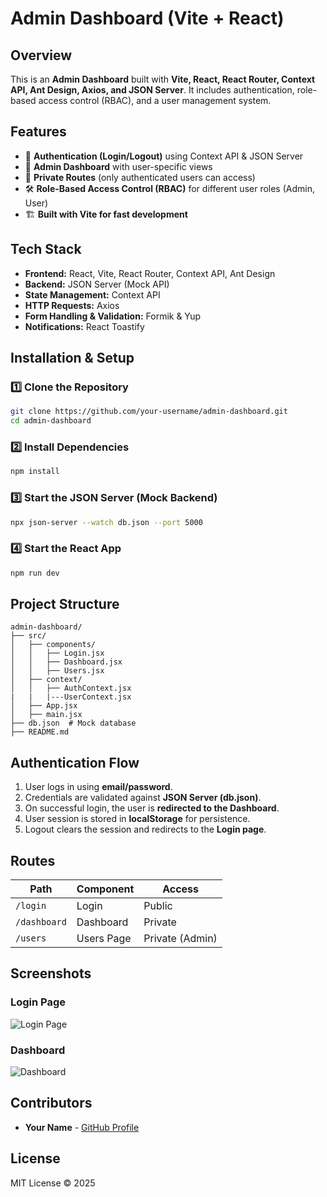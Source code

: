 # Admin Dashboard (Vite + React)

## Overview
This is an **Admin Dashboard** built with **Vite, React, React Router, Context API, Ant Design, Axios, and JSON Server**. It includes authentication, role-based access control (RBAC), and a user management system.

## Features
- 🔐 **Authentication (Login/Logout)** using Context API & JSON Server
- 🎨 **Admin Dashboard** with user-specific views
- 📜 **Private Routes** (only authenticated users can access)
- 🛠️ **Role-Based Access Control (RBAC)** for different user roles (Admin, User)
- 🏗️ **Built with Vite for fast development**

## Tech Stack
- **Frontend:** React, Vite, React Router, Context API, Ant Design
- **Backend:** JSON Server (Mock API)
- **State Management:** Context API
- **HTTP Requests:** Axios
- **Form Handling & Validation:** Formik & Yup
- **Notifications:** React Toastify

## Installation & Setup
### 1️⃣ Clone the Repository
```sh
git clone https://github.com/your-username/admin-dashboard.git
cd admin-dashboard
```

### 2️⃣ Install Dependencies
```sh
npm install
```

### 3️⃣ Start the JSON Server (Mock Backend)
```sh
npx json-server --watch db.json --port 5000
```

### 4️⃣ Start the React App
```sh
npm run dev
```

## Project Structure
```
admin-dashboard/
├── src/
│   ├── components/
│   │   ├── Login.jsx
│   │   ├── Dashboard.jsx
│   │   ├── Users.jsx
│   ├── context/
│   │   ├── AuthContext.jsx
|   |   |---UserContext.jsx
│   ├── App.jsx
│   ├── main.jsx
├── db.json  # Mock database
├── README.md
```

## Authentication Flow
1. User logs in using **email/password**.
2. Credentials are validated against **JSON Server (db.json)**.
3. On successful login, the user is **redirected to the Dashboard**.
4. User session is stored in **localStorage** for persistence.
5. Logout clears the session and redirects to the **Login page**.

## Routes
| Path          | Component   | Access |
|--------------|------------|--------|
| `/login`     | Login      | Public |
| `/dashboard` | Dashboard  | Private |
| `/users`     | Users Page | Private (Admin) |

## Screenshots
### Login Page
![Login Page](https://via.placeholder.com/400)

### Dashboard
![Dashboard](https://via.placeholder.com/400)

## Contributors
- **Your Name** - [GitHub Profile](https://github.com/your-username)

## License
MIT License © 2025

